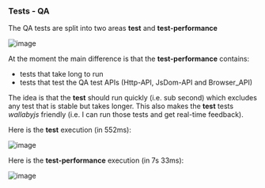 ### Tests - QA

The QA tests are split into two areas **test** and **test-performance**

![image](https://cloud.githubusercontent.com/assets/656739/16158874/6aafcca4-34b7-11e6-994e-6616447bdee6.png)

At the moment the main difference is that the **test-performance** contains:
 - tests that take long to run
 - tests that test the QA test APIs (Http-API, JsDom-API and Browser_API)

The idea is that the **test** should run quickly (i.e. sub second) which excludes any test that is stable but takes longer. This also makes the **test** tests _wallabyjs_ friendly (i.e. I can run those tests and get real-time feedback).

Here is the **test** execution (in 552ms):

![image](https://cloud.githubusercontent.com/assets/656739/16159023/36efb0ea-34b8-11e6-9327-78781d56955e.png)

Here is the **test-performance** execution (in 7s 33ms):

![image](https://cloud.githubusercontent.com/assets/656739/16159854/f6e7a53e-34bc-11e6-88d9-001031276797.png)
